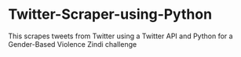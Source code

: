 # Twitter-Scraper-using-Python

This scrapes tweets from Twitter using a Twitter API and Python for a Gender-Based Violence Zindi challenge

